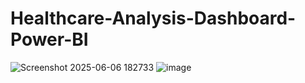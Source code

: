 # Healthcare-Analysis-Dashboard-Power-BI

![Screenshot 2025-06-06 182733](https://github.com/user-attachments/assets/28c95d90-652c-402d-be69-8f2a7262cbe1)
![image](https://github.com/user-attachments/assets/3791afae-f93d-4350-8590-b9043b1c74df)
